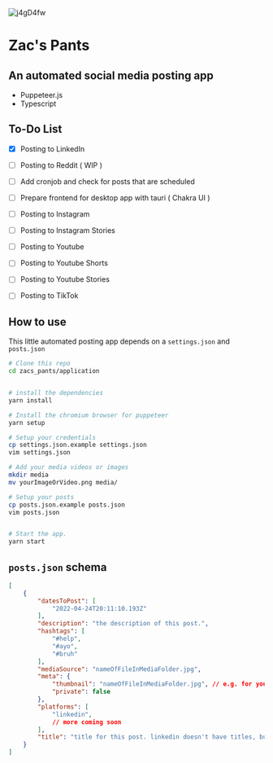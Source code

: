 ![j4gD4fw](https://user-images.githubusercontent.com/38140593/165675480-d4dc1970-6bf3-4f6e-ad34-68f0c8789186.jpg)

# Zac's Pants
## An automated social media posting app

- Puppeteer.js
- Typescript

## To-Do List

- [x] Posting to LinkedIn
- [ ] Posting to Reddit ( WIP )
- [ ] Add cronjob and check for posts that are scheduled
- [ ] Prepare frontend for desktop app with tauri ( Chakra UI )
- [ ] Posting to Instagram
- [ ] Posting to Instagram Stories
- [ ] Posting to Youtube
- [ ] Posting to Youtube Shorts
- [ ] Posting to Youtube Stories
- [ ] Posting to TikTok


## How to use

This little automated posting app depends on a `settings.json` and `posts.json`

```bash
# Clone this repo
cd zacs_pants/application


# install the dependencies
yarn install

# Install the chromium browser for puppeteer
yarn setup

# Setup your credentials
cp settings.json.example settings.json
vim settings.json

# Add your media videos or images
mkdir media
mv yourImageOrVideo.png media/

# Setup your posts
cp posts.json.example posts.json
vim posts.json


# Start the app.
yarn start
```

## `posts.json` schema
```json
[
    {
        "datesToPost": [
            "2022-04-24T20:11:10.193Z"
        ],
        "description": "the description of this post.",
        "hashtags": [
            "#help",
            "#ayo",
            "#bruh"
        ],
        "mediaSource": "nameOfFileInMediaFolder.jpg",
        "meta": {
            "thumbnail": "nameOfFileInMediaFolder.jpg", // e.g. for youtube videos
            "private": false
        },
        "platforms": [
            "linkedin",
            // more coming soon
        ],
        "title": "title for this post. linkedin doesn't have titles, but other social medias do ( like youtube )"
    }
]
```
